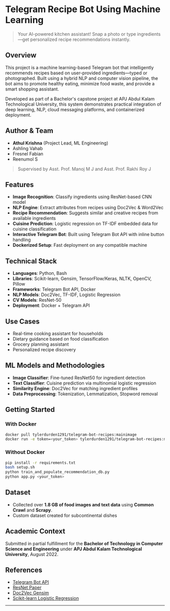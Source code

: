 # Telegram Recipe Bot Using Machine Learning

> Your AI-powered kitchen assistant! Snap a photo or type ingredients—get personalized recipe recommendations instantly.

## Overview

This project is a machine learning-based Telegram bot that intelligently recommends recipes based on user-provided ingredients—typed or photographed. Built using a hybrid NLP and computer vision pipeline, the bot aims to promote healthy eating, minimize food waste, and provide a smart shopping assistant.

Developed as part of a Bachelor's capstone project at APJ Abdul Kalam Technological University, this system demonstrates practical integration of deep learning, NLP, cloud messaging platforms, and containerized deployment.

## Author & Team
- **Athul Krishna** (Project Lead, ML Engineering)
- Ashling Vahab
- Fresnel Fabian
- Reenumol S

> Supervised by Asst. Prof. Manoj M J and Asst. Prof. Rakhi Roy J

## Features
- **Image Recognition**: Classify ingredients using ResNet-based CNN model
- **NLP Engine**: Extract attributes from recipes using Doc2Vec & Word2Vec
- **Recipe Recommendation**: Suggests similar and creative recipes from available ingredients
- **Cuisine Prediction**: Logistic regression on TF-IDF embedded data for cuisine classification
- **Interactive Telegram Bot**: Built using Telegram Bot API with inline button handling
- **Dockerized Setup**: Fast deployment on any compatible machine

## Technical Stack
- **Languages**: Python, Bash
- **Libraries**: Scikit-learn, Gensim, TensorFlow/Keras, NLTK, OpenCV, Pillow
- **Frameworks**: Telegram Bot API, Docker
- **NLP Models**: Doc2Vec, TF-IDF, Logistic Regression
- **CV Models**: ResNet-50
- **Deployment**: Docker + Telegram API

## Use Cases
- Real-time cooking assistant for households
- Dietary guidance based on food classification
- Grocery planning assistant
- Personalized recipe discovery

## ML Models and Methodologies
- **Image Classifier**: Fine-tuned ResNet50 for ingredient detection
- **Text Classifier**: Cuisine prediction via multinomial logistic regression
- **Similarity Engine**: Doc2Vec for matching ingredient profiles
- **Data Preprocessing**: Tokenization, Lemmatization, Stopword removal

## Getting Started
### With Docker
```bash
docker pull tylerdurden1291/telegram-bot-recipes:mainimage
docker run -e token=<your_token> tylerdurden1291/telegram-bot-recipes:mainimage
```

### Without Docker
```bash
pip install -r requirements.txt
bash setup.sh
python train_and_populate_recommendation_db.py
python app.py <your_token>
```

## Dataset
- Collected over **1.8 GB of food images and text data** using **Common Crawl** and **Scrapy**.
- Custom dataset created for subcontinental dishes

## Academic Context
Submitted in partial fulfillment for the **Bachelor of Technology in Computer Science and Engineering** under **APJ Abdul Kalam Technological University**, August 2022.

## References
- [Telegram Bot API](https://core.telegram.org/bots/api)
- [ResNet Paper](https://arxiv.org/abs/1512.03385)
- [Doc2Vec Gensim](https://radimrehurek.com/gensim/models/doc2vec.html)
- [Scikit-learn Logistic Regression](https://scikit-learn.org/stable/modules/generated/sklearn.linear_model.LogisticRegression.html)

---
